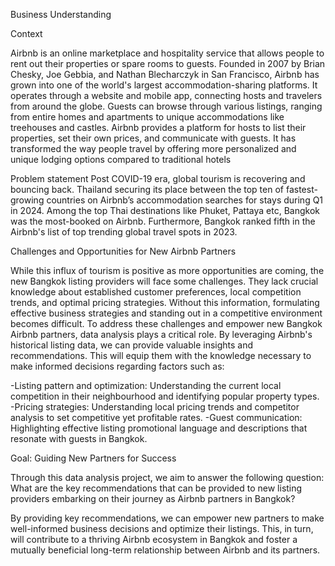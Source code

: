 Business Understanding

Context

Airbnb is an online marketplace and hospitality service that allows people to rent out their properties or spare rooms to guests. 
Founded in 2007 by Brian Chesky, Joe Gebbia, and Nathan Blecharczyk in San Francisco, Airbnb has grown into one of the world's largest accommodation-sharing platforms. 
It operates through a website and mobile app, connecting hosts and travelers from around the globe. Guests can browse through various listings, ranging from entire homes and apartments to unique accommodations like treehouses and castles. 
Airbnb provides a platform for hosts to list their properties, set their own prices, and communicate with guests. It has transformed the way people travel by offering more personalized and unique lodging options compared to traditional hotels

Problem statement
Post COVID-19 era, global tourism is recovering and bouncing back. Thailand securing its place between the top ten of fastest-growing countries on Airbnb’s accommodation searches for stays during Q1 in 2024. 
Among the top Thai destinations like Phuket, Pattaya etc, Bangkok was the most-booked on Airbnb. Furthermore, Bangkok ranked fifth in the Airbnb's list of top trending global travel spots in 2023.

Challenges and Opportunities for New Airbnb Partners

While this influx of tourism is positive as more opportunities are coming, the new Bangkok listing providers will face some challenges. They lack crucial knowledge about established customer preferences, local competition trends, and optimal pricing strategies. 
Without this information, formulating effective business strategies and standing out in a competitive environment becomes difficult. To address these challenges and empower new Bangkok Airbnb partners, data analysis plays a critical role. 
By leveraging Airbnb's historical listing data, we can provide valuable insights and recommendations. This will equip them with the knowledge necessary to make informed decisions regarding factors such as:

-Listing pattern and optimization: Understanding the current local competition in their neighbourhood and identifying popular property types.
-Pricing strategies: Understanding local pricing trends and competitor analysis to set competitive yet profitable rates.
-Guest communication: Highlighting effective listing promotional language and descriptions that resonate with guests in Bangkok.

Goal: Guiding New Partners for Success

Through this data analysis project, we aim to answer the following question: What are the key recommendations that can be provided to new listing providers embarking on their journey as Airbnb partners in Bangkok?

By providing key recommendations, we can empower new partners to make well-informed business decisions and optimize their listings. This, in turn, will contribute to a thriving Airbnb ecosystem in Bangkok and foster a mutually beneficial long-term relationship between Airbnb and its partners.

